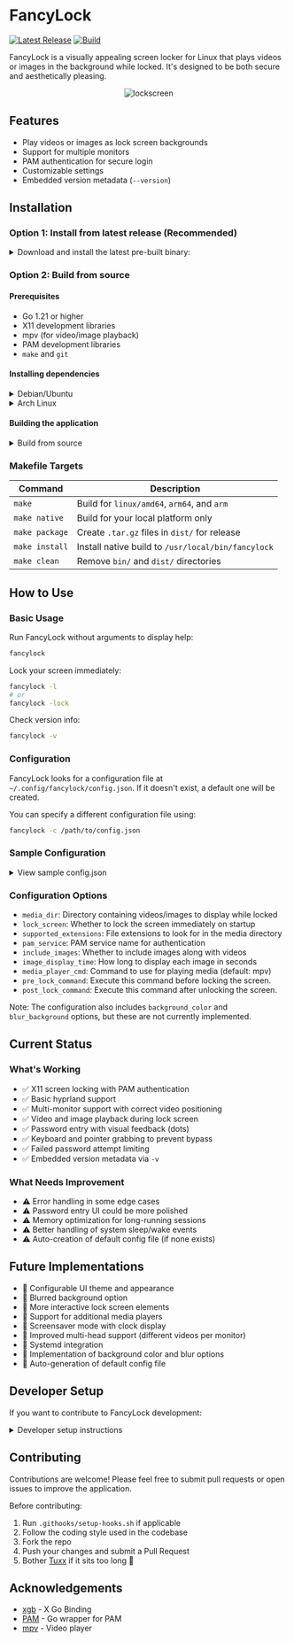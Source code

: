 # FancyLock

[![Latest Release](https://img.shields.io/github/v/release/tuxx/fancylock)](https://github.com/tuxx/fancylock/releases)
[![Build](https://github.com/tuxx/fancylock/actions/workflows/build.yml/badge.svg)](https://github.com/tuxx/fancylock/actions/workflows/build.yml)

FancyLock is a visually appealing screen locker for Linux that plays videos or images in the background while locked. It's designed to be both secure and aesthetically pleasing.

<p align="center">
  <img src="https://github.com/user-attachments/assets/bd62c40f-d491-4f75-8771-67c2743d86f4" alt="lockscreen">
</p>

## Features

- Play videos or images as lock screen backgrounds
- Support for multiple monitors
- PAM authentication for secure login
- Customizable settings
- Embedded version metadata (`--version`)

## Installation

### Option 1: Install from latest release (Recommended)

<details>
<summary>Download and install the latest pre-built binary:</summary>
  
```bash
# Download the latest release
curl -L -o fancylock.tar.gz https://github.com/tuxx/fancylock/releases/latest/download/fancylock-linux-amd64.tar.gz

# Extract it
tar -xzvf fancylock.tar.gz

# Make it executable
chmod +x fancylock-linux-amd64

# Optional: install system-wide
sudo mv fancylock-linux-amd64 /usr/local/bin/fancylock

# Create config directory
mkdir -p ~/.config/fancylock

# Create default config file
cat > ~/.config/fancylock/config.json << 'EOF'
{
  "media_dir": "$HOME/Videos",
  "lock_screen": false,
  "supported_extensions": [".mp4", ".mkv", ".mov", ".avi", ".webm"],
  "pam_service": "system-auth",
  "include_images": true,
  "image_display_time": 30,
  "background_color": "#000000",
  "blur_background": false,
  "media_player_cmd": "mpv",
  "pre_lock_command": "",
  "post_lock_command": ""
}
EOF
```
</details>

### Option 2: Build from source

#### Prerequisites

- Go 1.21 or higher
- X11 development libraries
- mpv (for video/image playback)
- PAM development libraries
- `make` and `git`

#### Installing dependencies

<details>
<summary>Debian/Ubuntu</summary>

```bash
sudo apt install -y golang make libx11-dev libpam0g-dev mpv git
```
</details>

<details>
<summary>Arch Linux</summary>

```bash
sudo pacman -S go make libx11 pam mpv git
```
</details>

#### Building the application

<details>
<summary>Build from source</summary>

```bash
# Clone the repository
git clone https://github.com/tuxx/fancylock.git
cd fancylock

# Build for all supported architectures (amd64, arm64, arm)
make

# Optionally package them into .tar.gz files in ./dist
make package

# Build a native binary for your current system (puts it in ./bin/)
make native

# View embedded version info
./bin/fancylock-native --version

# Optional: install the native build system-wide
sudo make install
```
</details>

### Makefile Targets

| Command         | Description |
|----------------|-------------|
| `make`         | Build for `linux/amd64`, `arm64`, and `arm` |
| `make native`  | Build for your local platform only |
| `make package` | Create `.tar.gz` files in `dist/` for release |
| `make install` | Install native build to `/usr/local/bin/fancylock` |
| `make clean`   | Remove `bin/` and `dist/` directories |


## How to Use

### Basic Usage

Run FancyLock without arguments to display help:

```bash
fancylock
```

Lock your screen immediately:

```bash
fancylock -l
# or
fancylock -lock
```

Check version info:

```bash
fancylock -v
```

### Configuration

FancyLock looks for a configuration file at `~/.config/fancylock/config.json`. If it doesn't exist, a default one will be created.

You can specify a different configuration file using:

```bash
fancylock -c /path/to/config.json
```

### Sample Configuration

<details>
<summary>View sample config.json</summary>

```json
{
  "media_dir": "/home/user/Videos",
  "lock_screen": false,
  "supported_extensions": [".mp4", ".mkv", ".mov", ".avi", ".webm"],
  "pam_service": "system-auth",
  "include_images": true,
  "image_display_time": 30,
  "background_color": "#000000",
  "blur_background": false,
  "media_player_cmd": "mpv",
  "pre_lock_command": "pypr hide mywindow",
  "post_lock_command": "pypr show mywindow"
}
```
</details>

### Configuration Options

- `media_dir`: Directory containing videos/images to display while locked
- `lock_screen`: Whether to lock the screen immediately on startup
- `supported_extensions`: File extensions to look for in the media directory
- `pam_service`: PAM service name for authentication
- `include_images`: Whether to include images along with videos
- `image_display_time`: How long to display each image in seconds
- `media_player_cmd`: Command to use for playing media (default: mpv)
- `pre_lock_command`: Execute this command before locking the screen.
- `post_lock_command`: Execute this command after unlocking the screen.

Note: The configuration also includes `background_color` and `blur_background` options, but these are not currently implemented.

## Current Status

### What's Working

- ✅ X11 screen locking with PAM authentication
- ✅ Basic hyprland support
- ✅ Multi-monitor support with correct video positioning
- ✅ Video and image playback during lock screen
- ✅ Password entry with visual feedback (dots)
- ✅ Keyboard and pointer grabbing to prevent bypass
- ✅ Failed password attempt limiting 
- ✅ Embedded version metadata via `-v`

### What Needs Improvement

- ⚠️ Error handling in some edge cases
- ⚠️ Password entry UI could be more polished
- ⚠️ Memory optimization for long-running sessions
- ⚠️ Better handling of system sleep/wake events
- ⚠️ Auto-creation of default config file (if none exists)

## Future Implementations

- 🚧 Configurable UI theme and appearance
- 🚧 Blurred background option
- 🚧 More interactive lock screen elements
- 🚧 Support for additional media players
- 🚧 Screensaver mode with clock display
- 🚧 Improved multi-head support (different videos per monitor)
- 🚧 Systemd integration
- 🚧 Implementation of background color and blur options
- 🚧 Auto-generation of default config file

## Developer Setup

If you want to contribute to FancyLock development:

<details>
<summary>Developer setup instructions</summary>

```bash
# Clone the repository
git clone https://github.com/tuxx/fancylock.git
cd fancylock

# Set up the Git hooks (required for all developers)
./.githooks/setup-hooks.sh

# Build the application
go build -o fancylock
```
</details>

## Contributing

Contributions are welcome! Please feel free to submit pull requests or open issues to improve the application.

Before contributing:
1. Run `.githooks/setup-hooks.sh` if applicable
2. Follow the coding style used in the codebase
3. Fork the repo
4. Push your changes and submit a Pull Request
5. Bother [Tuxx](https://github.com/tuxx) if it sits too long 🙂

## Acknowledgements

- [xgb](https://github.com/BurntSushi/xgb) - X Go Binding
- [PAM](https://github.com/msteinert/pam) - Go wrapper for PAM
- [mpv](https://mpv.io/) - Video player
